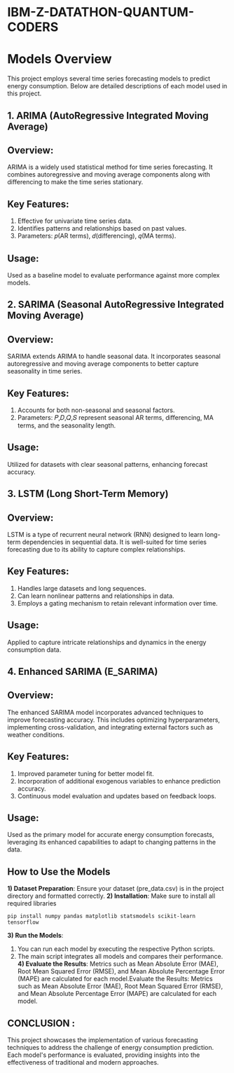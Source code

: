 # IBM-Z-DATATHON-QUANTUM-CODERS
# Models Overview
This project employs several time series forecasting models to predict energy consumption. Below are detailed descriptions of each model used in this project.
## 1. ARIMA (AutoRegressive Integrated Moving Average)
## Overview: 
ARIMA is a widely used statistical method for time series forecasting. It combines autoregressive and moving average components along with differencing to make the time series stationary.
## Key Features:
1) Effective for univariate time series data.
2) Identifies patterns and relationships based on past values.
3) Parameters: 𝑝(AR terms), 𝑑(differencing), 𝑞(MA terms).
## Usage:
Used as a baseline model to evaluate performance against more complex models.
## 2. SARIMA (Seasonal AutoRegressive Integrated Moving Average)
## Overview: 
SARIMA extends ARIMA to handle seasonal data. It incorporates seasonal autoregressive and moving average components to better capture seasonality in time series.
## Key Features:
1) Accounts for both non-seasonal and seasonal factors.
2) Parameters: 𝑃,𝐷,𝑄,𝑆 represent seasonal AR terms, differencing, MA terms, and the seasonality length.
## Usage:
Utilized for datasets with clear seasonal patterns, enhancing forecast accuracy.
## 3. LSTM (Long Short-Term Memory)
## Overview: 
LSTM is a type of recurrent neural network (RNN) designed to learn long-term dependencies in sequential data. It is well-suited for time series forecasting due to its ability to capture complex relationships.
## Key Features:
1) Handles large datasets and long sequences.
2) Can learn nonlinear patterns and relationships in data.
3) Employs a gating mechanism to retain relevant information over time.
## Usage:
Applied to capture intricate relationships and dynamics in the energy consumption data.
## 4. Enhanced SARIMA (E_SARIMA)
## Overview: 
The enhanced SARIMA model incorporates advanced techniques to improve forecasting accuracy. This includes optimizing hyperparameters, implementing cross-validation, and integrating external factors such as weather conditions.
## Key Features:
1) Improved parameter tuning for better model fit.
2) Incorporation of additional exogenous variables to enhance prediction accuracy.
3) Continuous model evaluation and updates based on feedback loops.
## Usage:
Used as the primary model for accurate energy consumption forecasts, leveraging its enhanced capabilities to adapt to changing patterns in the data.
## How to Use the Models
**1) Dataset Preparation**: Ensure your dataset (pre_data.csv) is in the project directory and formatted correctly.
**2) Installation**: Make sure to install all required libraries
```
pip install numpy pandas matplotlib statsmodels scikit-learn tensorflow
```
**3) Run the Models**:
1) You can run each model by executing the respective Python scripts.
2) The main script integrates all models and compares their performance.
**4) Evaluate the Results**: Metrics such as Mean Absolute Error (MAE), Root Mean Squared Error (RMSE), and Mean Absolute Percentage Error (MAPE) are calculated for each model.Evaluate the Results: Metrics such as Mean Absolute Error (MAE), Root Mean Squared Error (RMSE), and Mean Absolute Percentage Error (MAPE) are calculated for each model.
## CONCLUSION : 
This project showcases the implementation of various forecasting techniques to address the challenge of energy consumption prediction. Each model's performance is evaluated, providing insights into the effectiveness of traditional and modern approaches.

